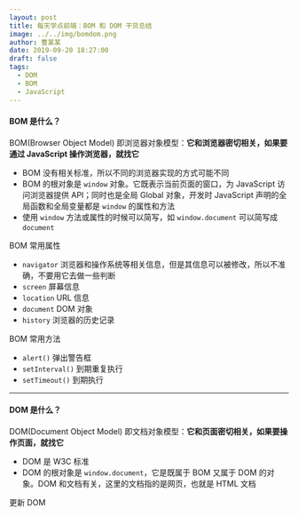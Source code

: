 ```yaml
---
layout: post
title: 每天学点前端：BOM 和 DOM 干货总结
image: ../../img/bomdom.png
author: 曹某某
date: 2019-09-20 18:27:00
draft: false
tags:
  - DOM
  - BOM
  - JavaScript
---
```


#### BOM 是什么？

BOM(Browser Object Model) 即浏览器对象模型：**它和浏览器密切相关，如果要通过 JavaScript 操作浏览器，就找它**
- BOM 没有相关标准，所以不同的浏览器实现的方式可能不同
- BOM 的根对象是 `window` 对象。它既表示当前页面的窗口，为 JavaScript 访问浏览器提供 API；同时也是全局 Global 对象，开发时 JavaScript 声明的全局函数和全局变量都是 `window` 的属性和方法
- 使用 `window` 方法或属性的时候可以简写，如 `window.document` 可以简写成 `document`
  
BOM 常用属性
- `navigator` 浏览器和操作系统等相关信息，但是其信息可以被修改，所以不准确，不要用它去做一些判断
- `screen` 屏幕信息
- `location` URL 信息
- `document` DOM 对象
- `history` 浏览器的历史记录
  
BOM 常用方法
- `alert()` 弹出警告框
- `setInterval()` 到期重复执行
- `setTimeout()` 到期执行

---

#### DOM 是什么？

DOM(Document Object Model) 即文档对象模型：**它和页面密切相关，如果要操作页面，就找它**
- DOM 是 W3C 标准
- DOM 的根对象是 `window.document`，它是既属于 BOM 又属于 DOM 的对象。DOM 和文档有关，这里的文档指的是网页，也就是 HTML 文档
  
更新 DOM

```javascript

```
